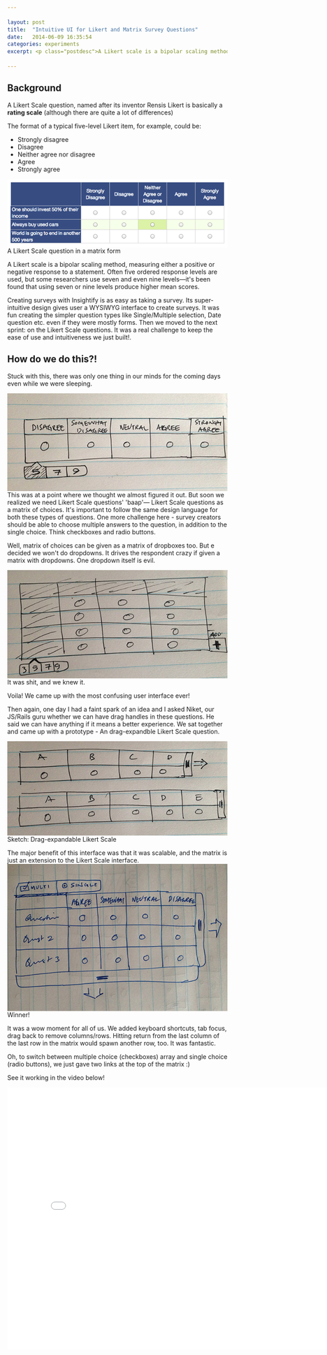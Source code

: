 ```yaml
---

layout: post
title:  "Intuitive UI for Likert and Matrix Survey Questions"
date:   2014-06-09 16:35:54
categories: experiments
excerpt: <p class="postdesc">A Likert scale is a bipolar scaling method, measuring either a positive or negative response to a statement. Often five ordered response leverls are used, but some researchers use seven and even nine levels—it's been found that using seven or nine levels produce higher mean scores.</p>

---
```


<h2>Background</h2>
<p>A Likert Scale question, named after its inventor Rensis Likert is basically a <strong>rating scale</strong> (although there are quite a lot of differences)</p>

<p>The format of a typical five-level Likert item, for example, could be:</p>

* Strongly disagree
* Disagree
* Neither agree nor disagree
* Agree
* Strongly agree



<img src="/images/survey.png" alt="Alfred App Screenshot" style="float:left" />
<div><p class="caption">A Likert Scale question in a matrix form</p></div>
<p>A Likert scale is a bipolar scaling method, measuring either a positive or negative response to a statement. Often five ordered response levels are used, but some researchers use seven and even nine levels—it's been found that using seven or nine levels produce higher mean scores.</p>

<p>Creating surveys with Insightify is as easy as taking a survey. Its super-intuitive design gives user a WYSIWYG interface to create surveys. It was fun creating the simpler question types like Single/Multiple selection, Date question etc. even if they were mostly forms. Then we moved to the next sprint: on the Likert Scale questions. It was a real challenge to keep the ease of use and intuitiveness we just built!.</p>

<h2>How do we do this?!</h2>
<p>Stuck with this, there was only one thing in our minds for the coming days even while we were sleeping.</p>
<img src="/images/IMG_4805.jpg" alt="" style="float:left" />
<div><p class="caption"></p></div>
<p>This was at a point where we thought we almost figured it out. But soon we realized we need Likert Scale questions' 'baap'— Likert Scale questions as a matrix of choices. It's important to follow the same design language for both these types of questions. One more challenge here - survey creators should be able to choose multiple answers to the question, in addition to the single choice. Think checkboxes and radio buttons.</p>
<p>Well, matrix of choices can be given as a matrix of dropboxes too. But e decided we won't do dropdowns. It drives the respondent crazy if given a matrix with dropdowns. One dropdown itself is evil.</p>

<img src="/images/IMG_4806.JPG" alt="" style="float:left" />
<div><p class="caption">It was shit, and we knew it.</p></div>
<p>Voila! We came up with the most confusing user interface ever!</p>
<p>Then again, one day I had a faint spark of an idea and I asked Niket, our JS/Rails guru whether we can have drag handles in these questions. He said we can have anything if it means a better experience. We sat together and came up with a prototype - An drag-expandble Likert Scale question.</p>
<img src="/images/IMG_4807.JPG" alt="" style="float:left" />
<div><p class="caption">Sketch: Drag-expandable Likert Scale</p></div>
The major benefit of this interface was that it was scalable, and the matrix is just an extension to the Likert Scale interface.

<img src="/images/IMG_4808.JPG" alt="" style="float:left" />
<div><p class="caption">Winner!</p></div>
It was a wow moment for all of us. We added keyboard shortcuts, tab focus, drag back to remove columns/rows. Hitting return from the last column of the last row in the matrix would spawn another row, too. It was fantastic.

<p>Oh, to switch between multiple choice (checkboxes) array and single choice (radio buttons), we just gave two links at the top of the matrix :)</p>

<p>See it working in the video below!</p>
<iframe width="800" height="600" src="//www.youtube.com/embed/yhcohNvZuOc?rel=0" frameborder="0" allowfullscreen></iframe>